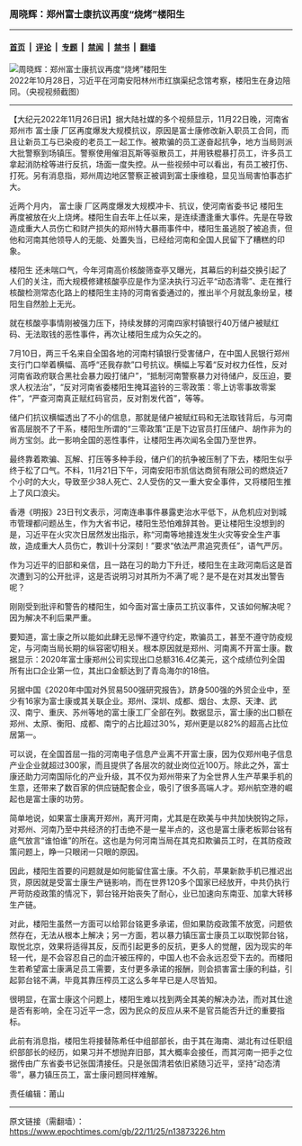 ### 周晓辉：郑州富士康抗议再度“烧烤”楼阳生

---

#### [首页](../../../..?n13873226) &nbsp;|&nbsp; [评论](../../../../../epoch-comment?n13873226) &nbsp;|&nbsp; [专题](../../../../../epoch-special?n13873226) &nbsp;|&nbsp; [禁闻](../../../../../epoch-news?n13873226) &nbsp;|&nbsp; [禁书](../../../../../books?n13873226) &nbsp;|&nbsp; [翻墙](https://github.com/gfw-breaker/nogfw/blob/master/README.md?n13873226)


<div><img alt="周晓辉：郑州富士康抗议再度“烧烤”楼阳生" class="attachment-djy_600_400 size-djy_600_400 wp-post-image" src="https://i.epochtimes.com/assets/uploads/2022/11/id13871344-f42c1fd0c9de2504d034aad58eae0526-600x400.png"/>
<div class="caption">
 2022年10月28日，习近平在河南安阳林州市红旗渠纪念馆考察，楼阳生在身边陪同。（央视视频截图）
</div></div><hr/><div class="post_content" id="artbody" itemprop="articleBody">
 <!-- article content begin -->
 <p>
  【大纪元2022年11月26日讯】据大陆社媒的多个视频显示，11月22日晚，河南省郑州市
  <ok href="https://www.epochtimes.com/gb/tag/%E5%AF%8C%E5%A3%AB%E5%BA%B7.html">
   富士康
  </ok>
  厂区再度爆发大规模抗议，原因是富士康修改新入职员工合同，而且让新员工与已染疫的老员工一起工作。被欺骗的员工遂奋起抗争，地方当局则派大批警察到场镇压。警察使用催泪瓦斯等驱散员工，并用铁棍暴打员工，许多员工拿起消防栓等进行反抗，场面一度失控。从一些视频中可以看出，有员工被打伤、打死。另有消息指，郑州周边地区警察正被调到富士康维稳，显见当局害怕事态扩大。
 </p>
 <p>
  近两个月内，
  <ok href="https://www.epochtimes.com/gb/tag/%E5%AF%8C%E5%A3%AB%E5%BA%B7.html">
   富士康
  </ok>
  厂区两度爆发大规模冲卡、抗议，使河南省委书记
  <ok href="https://www.epochtimes.com/gb/tag/%E6%A5%BC%E9%98%B3%E7%94%9F.html">
   楼阳生
  </ok>
  再度被放在火上烧烤。楼阳生自去年上任以来，是连续遭逢重大事件。先是在导致造成重大人员伤亡和财产损失的郑州特大暴雨事件中，楼阳生虽逃脱了被追责，但他和河南其他领导人的无能、处置失当，已经给河南和全国人民留下了糟糕的印象。
 </p>
 <p>
  <ok href="https://www.epochtimes.com/gb/tag/%E6%A5%BC%E9%98%B3%E7%94%9F.html">
   楼阳生
  </ok>
  还未喘口气，今年河南高价核酸筛查亭又曝光，其幕后的利益交换引起了人们的关注，而大规模修建核酸亭应是作为坚决执行习近平“动态清零”、走在推行核酸检测常态化路上的楼阳生主持的河南省委通过的，推出半个月就乱象纷呈，楼阳生自然脸上无光。
 </p>
 <p>
  就在核酸亭事情刚被强力压下，持续发酵的河南四家村镇银行40万储户被赋红码、无法取钱的恶性事件，再次让楼阳生成为众矢之的。
 </p>
 <p>
  7月10日，两三千名来自全国各地的河南村镇银行受害储户，在中国人民银行郑州支行门口举着横幅、高呼“还我存款”口号抗议。横幅上写着“反对权力任性，反对河南省政府联合黑社会暴力殴打储户”，“抵制河南警察暴力对待储户，反压迫，要求人权法治”，“反对河南省委楼阳生掩耳盗铃的三零政策：零上访零事故零案件”，“严查河南真正赋红码官员，反对割发代首”，等等。
 </p>
 <p>
  储户们抗议横幅透出了不小的信息，那就是储户被赋红码和无法取钱背后，与河南省高层脱不了干系，楼阳生所谓的“三零政策”正是下边官员打压储户、胡作非为的尚方宝剑。此一影响全国的恶性事件，让楼阳生再次闻名全国乃至世界。
 </p>
 <p>
  最终靠着欺骗、瓦解、打压等多种手段，储户们的抗争被压制了下去，楼阳生似乎终于松了口气。不料，11月21日下午，河南安阳市凯信达商贸有限公司的燃烧近7个小时的大火，导致至少38人死亡、2人受伤的又一重大安全事件，又将楼阳生推上了风口浪尖。
 </p>
 <p>
  香港《明报》23日刊文表示，河南连串事件暴露吏治水平低下，从危机应对到城市管理都问题丛生，作为大省书记，楼阳生恐怕难辞其咎。更让楼阳生没想到的是，习近平在火灾次日居然发出指示，称“河南等地接连发生火灾等安全生产事故，造成重大人员伤亡，教训十分深刻！”要求“依法严肃追究责任”，语气严厉。
 </p>
 <p>
  作为习近平的旧部和亲信，且一路在习的助力下升迁，楼阳生在主政河南后这是首次遭到习的公开批评，这是否说明习对其所为不满了呢？是不是在对其发出警告呢？
 </p>
 <p>
  刚刚受到批评和警告的楼阳生，如今面对富士康员工抗议事件，又该如何解决呢？因为解决不利后果严重。
 </p>
 <p>
  要知道，富士康之所以能如此肆无忌惮不遵守约定，欺骗员工，甚至不遵守防疫规定，与河南当局长期的纵容密切相关。根本原因就是郑州、河南离不开富士康。数据显示：2020年富士康郑州公司实现出口总额316.4亿美元，这个成绩位列全国所有出口企业第一位，其出口金额达到了青岛海尔的18倍。
 </p>
 <p>
  另据中国《2020年中国对外贸易500强研究报告》，跻身500强的外贸企业中，至少有16家为富士康或其关联企业。郑州、深圳、成都、烟台、太原、天津、武汉、南宁、重庆、苏州等地的富士康工厂全部在列。数据显示，富士康的出口额在郑州、太原、衡阳、成都、南宁的占比超过30%，郑州更是以82%的超高占比位居第一。
 </p>
 <p>
  可以说，在全国首屈一指的河南电子信息产业离不开富士康，因为仅郑州电子信息产业企业就超过300家，而且提供了各层次的就业岗位近100万。除此之外，富士康还助力河南国际化的产业升级，其不仅为郑州带来了为全世界人生产苹果手机的生意，还带来了数百家的供应链配套企业，吸引了很多高端人才。郑州航空港的崛起也是富士康的功劳。
 </p>
 <p>
  简单地说，如果富士康离开郑州，离开河南，尤其是在欧美与中共加快脱钩之际，对郑州、河南乃至中共经济的打击绝不是一星半点的，这也是富士康老板郭台铭有底气放言“谁怕谁”的所在。这也是为何河南当局在其克扣欺骗员工时，在其防疫政策问题上，睁一只眼闭一只眼的原因。
 </p>
 <p>
  因此，楼阳生首要的问题就是如何能留住富士康。不久前，苹果新款手机已推迟出货，原因就是受富士康生产链影响，而在世界120多个国家已经放开，中共仍执行严苛防疫政策的情况下，郭台铭开始丧失了耐心，业已加速向东南亚、加拿大转移生产链。
 </p>
 <p>
  对此，楼阳生虽然一方面可以给郭台铭更多承诺，但如果防疫政策不放宽，问题依然存在，无法从根本上解决；另一方面，若以暴力镇压富士康员工以取悦郭台铭，取悦北京，效果将适得其反，反而引起更多的反抗，更多人的觉醒，因为现实的年轻一代，是不会容忍自己的血汗被压榨的，中国人也不会永远忍受下去的。而楼阳生若希望富士康满足员工需要，支付更多承诺的报酬，则会损害富士康的利益，引起郭台铭不满，毕竟其靠压榨员工这么多年早已是人尽皆知。
 </p>
 <p>
  很明显，在富士康这个问题上，楼阳生难以找到两全其美的解决办法，而对其仕途是否有影响，全在习近平一念，因为民众的反应从来不是官员能否升迁的重要指标。
 </p>
 <p>
  此前有消息指，楼阳生将接替陈希任中组部部长，由于其在海南、湖北有过任职组织部部长的经历，如果习并不想抛弃旧部，其大概率会接任，而其河南一把手之位据传由广东省委书记张国清接任。只是张国清若依旧紧随习近平，坚持“动态清零”，暴力镇压员工，富士康问题同样难解。
 </p>
 <p>
  责任编辑：莆山
 </p>
 <!-- article content end -->
 <div id="below_article_ad">
 </div>
</div>


---

原文链接（需翻墙）：https://www.epochtimes.com/gb/22/11/25/n13873226.htm